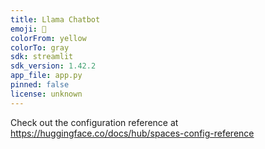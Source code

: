 ```yaml
---
title: Llama Chatbot
emoji: 🏃
colorFrom: yellow
colorTo: gray
sdk: streamlit
sdk_version: 1.42.2
app_file: app.py
pinned: false
license: unknown
---
```


Check out the configuration reference at https://huggingface.co/docs/hub/spaces-config-reference

